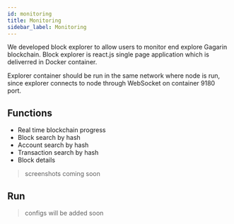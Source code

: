 ```yaml
---
id: monitoring
title: Monitoring
sidebar_label: Monitoring
---
```

We developed block explorer to allow users to monitor end explore Gagarin blockchain. Block explorer is react.js single page application which is deliverred in Docker container.

Explorer container should be run in the same network where node is run, since explorer connects to node through WebSocket on container 9180 port.

## Functions
- Real time blockchain progress
- Block search by hash
- Account search by hash
- Transaction search by hash
- Block details

>screenshots coming soon

## Run

>configs will be added soon
